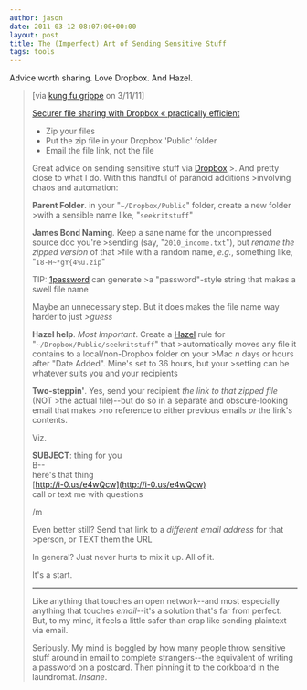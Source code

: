 ```yaml
---
author: jason
date: 2011-03-12 08:07:00+00:00
layout: post
title: The (Imperfect) Art of Sending Sensitive Stuff
tags: tools
---
```


Advice worth sharing. Love Dropbox. And Hazel.

>[via [kung fu grippe](http://www.kungfugrippe.com/) on 3/11/11]
>
>[Securer file sharing with Dropbox « practically efficient](http://www.practica>llyefficient.com/2011/03/11/securer-file-sharing-with-dropbox/)
>
>   * Zip your files 
>   * Put the zip file in your Dropbox 'Public' folder 
>   * Email the file link, not the file 
>
>Great advice on sending sensitive stuff via [Dropbox](http://www.dropbox.com/) >. And pretty close to what I do. With this handful of paranoid additions >involving chaos and automation:
>
>**Parent Folder**. in your "`~/Dropbox/Public`" folder, create a new folder >with a sensible name like, "`seekritstuff`"
>
>**James Bond Naming**. Keep a sane name for the uncompressed source doc you're >sending (say, "`2010_income.txt`"), but _rename the zipped version_ of that >file with a random name, _e.g._, something like, "`I8-H~*gY{4%u.zip`"
>
>TIP: [1password](http://agilewebsolutions.com/products/1Password) can generate >a "password"-style string that makes a swell file name
>
>Maybe an unnecessary step. But it does makes the file name way harder to just _>guess_
>
>**Hazel help**. _Most Important_. Create a [Hazel](http://www.macupdate.com/>info.php/id/22694/hazel) rule for "`~/Dropbox/Public/seekritstuff`" that >automatically moves any file it contains to a local/non-Dropbox folder on your >Mac _n_ days or hours after "Date Added".  Mine's set to 36 hours, but your >setting can be whatever suits you and your recipients
>
>**Two-steppin'**. Yes, send your recipient _the link to that zipped file_ (NOT >the actual file)--but do so in a separate and obscure-looking email that makes >no reference to either previous emails _or_ the link's contents.
>
>Viz.
>
>
> **SUBJECT**: thing for you  
>B--  
>here's that thing  
>[](http://i-0.us/e4wQcw)[http://i-0.us/e4wQcw](http://i-0.us/e4wQcw)  
>call or text me with questions
> 
> /m
>
>Even better still? Send that link to a _different email address_ for that >person, or TEXT them the URL
>
>In general? Just never hurts to mix it up. All of it.
>
>It's a start.
>
>* * *
>
>Like anything that touches an open network--and most especially anything that touches _email_--it's a solution that's far from perfect. But, to my mind, it feels a little safer than crap like sending plaintext via email.
>
>Seriously. My mind is boggled by how many people throw sensitive stuff around in email to complete strangers--the equivalent of writing a password on a postcard. Then pinning it to the corkboard in the laundromat. _Insane_.

